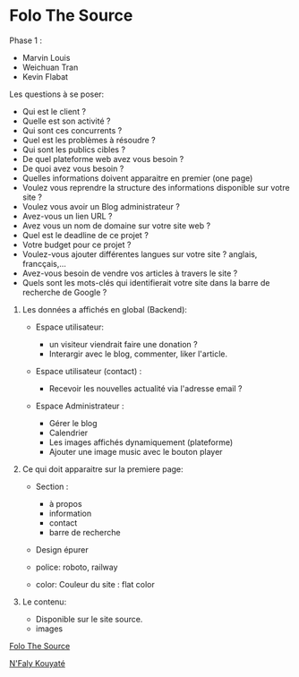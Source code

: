 # Folo The Source

Phase 1 :

* Marvin Louis 
* Weichuan Tran 
* Kevin Flabat


Les questions à se poser:

* Qui est le client ?
* Quelle est son activité ?
* Qui sont ces concurrents ?
* Quel est les problèmes à résoudre ?
* Qui sont les publics cibles ? 
* De quel plateforme web avez vous besoin ? 
* De quoi avez vous besoin ?
* Quelles informations doivent apparaitre en premier (one page)
* Voulez vous reprendre la structure des informations disponible sur votre site ?
* Voulez vous avoir un Blog administrateur ?
* Avez-vous un lien URL ?
* Avez vous un nom de domaine sur votre site web ?
* Quel est le deadline de ce projet ?
* Votre budget pour ce projet ?
* Voulez-vous ajouter différentes langues sur votre site ? anglais, francçais,...
* Avez-vous besoin de vendre vos articles à travers le site ?
* Quels sont les mots-clés qui identifierait votre site dans la barre de recherche de Google ?


1. Les données a affichés en global (Backend):

    * Espace utilisateur: 
         * un visiteur viendrait faire une donation ? 
         * Interargir avec le blog, commenter, liker l'article.
    * Espace utilisateur (contact) : 
         * Recevoir les nouvelles actualité via l'adresse email ?
    
    * Espace Administrateur :
         * Gérer le blog
         * Calendrier
         * Les images affichés dynamiquement (plateforme)
         * Ajouter une image music avec le bouton player 
  
    
2. Ce qui doit apparaitre sur la premiere page:
    * Section :
         * à propos
         * information
         * contact
         * barre de recherche
         
    * Design épurer 
    * police: roboto, railway
    * color: Couleur du site : flat color 
3. Le contenu:
    * Disponible sur le site source.
    * images
  
  
  

<a href="http://folothesource.com/"> Folo The Source </a>


<a href="https://folothesource.com/nfalykouyate/"> N'Faly Kouyaté </a>

